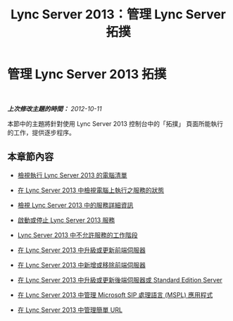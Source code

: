 ﻿---
title: Lync Server 2013：管理 Lync Server 拓撲
TOCTitle: 管理 Lync Server 2013 拓撲
ms:assetid: 323ef486-c907-4036-a2bf-c869b1d7f288
ms:mtpsurl: https://technet.microsoft.com/zh-tw/library/Gg520973(v=OCS.15)
ms:contentKeyID: 49290519
ms.date: 08/10/2015
mtps_version: v=OCS.15
ms.translationtype: HT
---

# 管理 Lync Server 2013 拓撲

 

_**上次修改主題的時間：** 2012-10-11_

本節中的主題將針對使用 Lync Server 2013 控制台中的「拓撲」 頁面所能執行的工作，提供逐步程序。

## 本章節內容

  - [檢視執行 Lync Server 2013 的電腦清單](lync-server-2013-view-a-list-of-computers-running-lync-server-2013.md)

  - [在 Lync Server 2013 中檢視電腦上執行之服務的狀態](lync-server-2013-view-the-status-of-services-running-on-a-computer.md)

  - [檢視 Lync Server 2013 中的服務詳細資訊](lync-server-2013-view-details-about-a-service.md)

  - [啟動或停止 Lync Server 2013 服務](lync-server-2013-start-or-stop-lync-server-services.md)

  - [Lync Server 2013 中不允許服務的工作階段](lync-server-2013-prevent-sessions-for-services.md)

  - [在 Lync Server 2013 中升級或更新前端伺服器](lync-server-2013-upgrade-or-update-front-end-servers.md)

  - [在 Lync Server 2013 中新增或移除前端伺服器](lync-server-2013-add-or-remove-a-front-end-server.md)

  - [在 Lync Server 2013 中升級或更新後端伺服器或 Standard Edition Server](lync-server-2013-upgrade-or-update-a-back-end-server-or-standard-edition-server.md)

  - [在 Lync Server 2013 中管理 Microsoft SIP 處理語言 (MSPL) 應用程式](lync-server-2013-managing-microsoft-sip-processing-language-mspl-applications.md)

  - [在 Lync Server 2013 中管理簡單 URL](lync-server-2013-managing-simple-urls.md)

